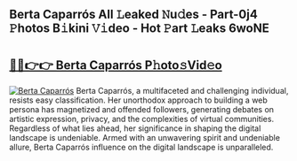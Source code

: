## Berta Caparrós All 𝙻eaked 𝙽u𝚍es - Part-0j4 𝙿hotos B𝚒kini 𝚅𝚒deo - Hot 𝙿art 𝙻eaks 6woNE

# <h2><a href="http://ld21wq.urlbe.top/?page=Berta+Caparr%c3%b3s">🔗🔗👉👉 Berta Caparrós P𝚑oto𝚜Vid𝚎o</a></h2>

[![Berta Caparrós](https://i.imgur.com/eBuTRDB.gif)](http://ld21wq.urlbe.top/?page=Berta+Caparr%c3%b3s)
Berta Caparrós, a multifaceted and challenging individual, resists easy classification. Her unorthodox approach to building a web persona has magnetized and offended followers, generating debates on artistic expression, privacy, and the complexities of virtual communities. Regardless of what lies ahead, her significance in shaping the digital landscape is undeniable. Armed with an unwavering spirit and undeniable allure, Berta Caparrós influence on the digital landscape is unparalleled.
